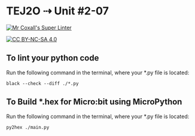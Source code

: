 # TEJ2O ⇢ Unit #2-07

[![Mr Coxall's Super Linter](https://github.com/TEJ2O-Templates/TEJ2O-Unit2-07/workflows/Mr%20Coxall's%20Super%20Linter/badge.svg)](https://github.com/TEJ2O-Templates/TEJ2O-Unit2-07/actions)

[![CC BY-NC-SA 4.0](https://img.shields.io/badge/License-CC%20BY--NC--SA%204.0-blue.svg)](./LICENSE)


## To lint your python code

Run the following command in the terminal, where your *.py file is located:

```console
black --check --diff ./*.py
```
## To Build *.hex for Micro:bit using MicroPython

Run the following command in the terminal, where your *.py file is located:

``` bash
py2hex ./main.py
```